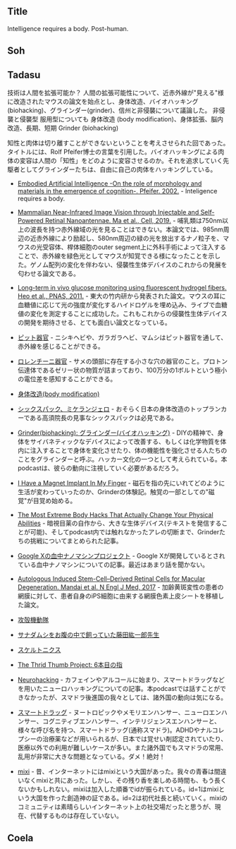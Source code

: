## Title
Intelligence requires a body.
Post-human.

## Soh

## Tadasu
技術は人間を拡張可能か？
人間の拡張可能性について、近赤外線が"見える"様に改造されたマウスの論文を始点とし、身体改造、バイオハッキング(biohacking)、グラインダー(grinder)、信州と非侵襲について議論した。
非侵襲と侵襲型 服用型についても 身体改造 (body modification)、身体拡張、脳内改造、長期、短期
Grinder (biohacking)

知性と肉体は切り離すことができないということを考えさせられた回であった。タイトルには、Rolf Pfeifer博士の言葉を引用した。バイオハッキングによる肉体の変容は人間の「知性」をどのように変容させるのか。それを追求していく先駆者としてグラインダーたちは、自由に自己の肉体をハッキングしている。
- [Embodied Artificial Intelligence -On the role of morphology and materials in the emergence of cognition-. Pfeifer. 2002.](https://www.informatics.indiana.edu/rocha/publications/embrob/pfeifer.html) - Inteligence requires a body.

- [Mammalian Near-Infrared Image Vision through Injectable and Self-Powered Retinal Nanoantennae. Ma et al., Cell, 2019.](https://www.ncbi.nlm.nih.gov/pubmed/30827682) - 哺乳類は750nm以上の波長を持つ赤外線域の光を見ることはできない。本論文では、985nm周辺の近赤外線により励起し、580nm周辺の緑の光を放出するナノ粒子を、マウスの光受容体、桿体細胞のouter segment上に外科手術によって注入することで、赤外線を緑色光としてマウスが知覚できる様になったことを示した。ゲノム配列の変化を伴わない、侵襲性生体デバイスのこれからの発展を匂わせる論文である。
- [Long-term in vivo glucose monitoring using fluorescent hydrogel fibers. Heo et al., PNAS, 2011.](https://www.pnas.org/content/108/33/13399) - 東大の竹内研から発表された論文。マウスの耳に血糖値に応じて光の強度が変化するハイドロゲルを埋め込み、ライブで血糖値の変化を測定することに成功した。これもこれからの侵襲性生体デバイスの開発を期待させる、とても面白い論文となっている。
- [ピット器官](https://ja.wikipedia.org/wiki/%E3%83%94%E3%83%83%E3%83%88%E5%99%A8%E5%AE%98) - ニシキヘビや、ガラガラヘビ、マムシはピット器官を通して、赤外線を感じることができる。
- [ロレンチーニ器官](https://ja.wikipedia.org/wiki/%E3%83%AD%E3%83%AC%E3%83%B3%E3%83%81%E3%83%BC%E3%83%8B%E5%99%A8%E5%AE%98) - サメの頭部に存在する小さな穴の器官のこと。プロトン伝達体であるゼリー状の物質が詰まっており、100万分の1ボルトという極小の電位差を感知することができる。
- [身体改造(body modification)](https://ja.wikipedia.org/wiki/%E8%BA%AB%E4%BD%93%E6%94%B9%E9%80%A0)
- [シックスパック、ミケランジェロ](https://www.takasu.co.jp/operation/diet/michelangelo004.html) - おそらく日本の身体改造のトップランカーである高須院長の見事なシックスパックは必見である。
- [Grinder(biohacking): グラインダー(バイオハッキング)](https://en.wikipedia.org/wiki/Grinder_(biohacking)) - DIYの精神で、身体をサイバネティックなデバイスによって改善する、もしくは化学物質を体内に注入することで身体を変化させたり、体の機能性を強化させる人たちのことをグラインダーと呼ぶ。ハッカー文化の一つとして考えられている。本podcastは、彼らの動向に注視していく必要があるだろう。
- [I Have a Magnet Implant In My Finger](https://gizmodo.com/i-have-a-magnet-implant-in-my-finger-5895555) - 磁石を指の先にいれてどのように生活が変わっていったのか、Grinderの体験記。触覚の一部としての"磁覚"が目覚め始める。
- [The Most Extreme Body Hacks That Actually Change Your Physical Abilities](https://gizmodo.com/the-most-extreme-body-hacks-that-actually-change-your-p-1704056851) - 暗視目薬の自作から、大きな生体デバイス(テキストを発信することが可能)、そしてpodcast内では触れなかったアレの切断まで、Grinderたちの挑戦についてまとめられた記事。
- [Google Xの血中ナノマシンプロジェクト](https://www.popularmechanics.com/science/health/a11445/google-cancer-detecting-nanoparticles-17366603/) - Google Xが開発しているとされている血中ナノマシンについての記事。最近はあまり話を聞かない。
- [Autologous Induced Stem-Cell–Derived Retinal Cells for Macular Degeneration. Mandai et al. N Engl J Med, 2017](https://www.nejm.org/doi/10.1056/NEJMoa1608368) - 加齢黄斑変性の患者の網膜に対して、患者自身のiPS細胞に由来する網膜色素上皮シートを移植した論文。
- [攻殻機動隊](https://ja.wikipedia.org/wiki/%E6%94%BB%E6%AE%BB%E6%A9%9F%E5%8B%95%E9%9A%8A)
- [サナダムシをお腹の中で飼っていた藤田紘一郎先生](https://gendai.ismedia.jp/articles/-/45546)
- [スケルトニクス](https://skeletonics.com/)
- [The Thrid Thumb Project: 6本目の指](https://vimeo.com/220291411)
- [Neurohacking](https://en.wikipedia.org/wiki/Neurohacking) - カフェインやアルコールに始まり、スマートドラッグなどを用いたニューロハッキングについての記事。本podcastでは話すことができなかったが、スマドラ後進国の我々としては、諸外国の動向は気になる。
- [スマートドラッグ](https://ja.wikipedia.org/wiki/%E3%82%B9%E3%83%9E%E3%83%BC%E3%83%88%E3%83%89%E3%83%A9%E3%83%83%E3%82%B0) - ヌートロピックやメモリエンハンサー、ニューロエンハンサー、コグニティブエンハンサー、インテリジェンスエンハンサーと、様々な呼び名を持つ、スマートドラッグ(通称スマドラ)。ADHDやナルコレプシーの治療薬などが用いられるが、日本では覚せい剤認定されていたり、医療以外での利用が難しいケースが多い。また諸外国でもスマドラの常用、乱用が非常に大きな問題となっている。ダメ！絶対！
- [mixi](https://mixi.jp/show_friend.pl?id=1) - 昔、インターネットにはmixiという大国があった。我々の青春は間違いなくmixiと共にあった。しかし、その残り香を楽しめる時間も、もう長くないかもしれない。mixiは加入した順番でidが振られている。id=1はmixiという大国を作った創造神の証である。id=2は初代社長と続いていく。mixiのコミュニティは素晴らしいインターネット上の社交場だったと思うが、現在、代替するものは存在していない。
## Coela
